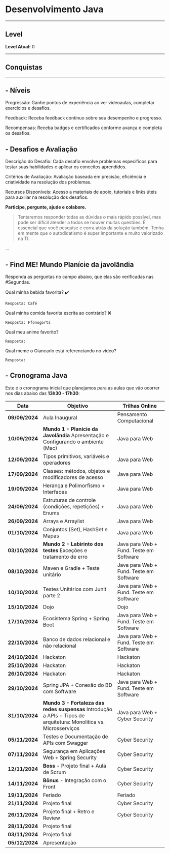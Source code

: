# Desenvolvimento Java

---
## Level
**Level Atual:** 0

---
## Conquistas

---
## -  Níveis
Progressão: Ganhe pontos de experiência ao ver videoaulas, completar exercicios e desafios. 

Feedback: Receba feedback contínuo sobre seu desempenho e progresso. 

Recompensas: Receba badges e certificados conforme avança e completa os desafios. 

## -  Desafios e Avaliação

Descrição do Desafio: Cada desafio envolve problemas específicos para testar suas habilidades e aplicar os conceitos aprendidos.

Critérios de Avaliação: Avaliação baseada em precisão, eficiência e criatividade na resolução dos problemas.

Recursos Disponíveis: Acesso a materiais de apoio, tutoriais e links úteis para auxiliar na resolução dos desafios.


**Participe, pergunte, ajude e colabore.**

> Tentaremos responder todas as dúvidas o mais rápido possível, mas pode ser difícil atender a todos se houver muitas questões. É essencial que você pesquise e corra atrás da solução também. Tenha em mente que o autodidatismo é super importante e muito valorizado na TI.

...

## - Find ME! Mundo Planície da javolândia
Responda as perguntas no campo abaixo, que elas são verificadas nas #Segundas.

Qual minha bebida favorita? :heavy_check_mark:
```
Resposta: Café
```
Qual minha comida favorita escrita ao contrário? ❌
```
Resposta: Ffonogorts
```
Qual meu anime favorito?
```
Resposta: 
```
Qual meme o Giancarlo está referenciando no vídeo?
```
Resposta:
```

## - Cronograma Java

Este é o cronograma inicial que planejamos para as aulas que vão ocorrer nos dias abaixo das **13h30 - 17h30**:

| Data | Objetivo | Trilhas Online |
| - | - | - |
| **09/09/2024** | Aula Inaugural | Pensamento Computacional |
| **10/09/2024** | **Mundo 1 - Planicie da Javolândia** Apresentação e Configurando o ambiente (Mac) |Java para Web|
| **12/09/2024** | Tipos primitivos, variáveis e operadores |Java para Web|
| **17/09/2024** | Classes: métodos, objetos e modificadores de acesso|Java para Web|
| **19/09/2024** | Herança e Polimorfismo + Interfaces|Java para Web|
| **24/09/2024** | Estruturas de controle (condições, repetições) + Enums|Java para Web|
| **26/09/2024** | Arrays e Arraylist |Java para Web|
| **01/10/2024** | Conjuntos (Set), HashSet e Mapas|Java para Web|
| **03/10/2024** | **Mundo 2 - Labirinto dos testes** Exceções e tratamento de erro |Java para Web + Fund. Teste em Software|
| **08/10/2024** | Maven e Gradle + Teste unitário |Java para Web + Fund. Teste em Software|
| **10/10/2024** | Testes Unitários com Junit parte 2|Java para Web + Fund. Teste em Software |
| **15/10/2024** | Dojo|Dojo|
| **17/10/2024** | Ecosistema Spring + Spring Boot |Java para Web + Fund. Teste em Software |
| **22/10/2024** | Banco de dados relacional e não relacional |Java para Web + Fund. Teste em Software|
| **24/10/2024** | Hackaton |Hackaton|
| **25/10/2024** | Hackaton |Hackaton|
| **26/10/2024** | Hackaton |Hackaton|
| **29/10/2024** | Spring JPA + Conexão do BD com Software|Java para Web + Fund. Teste em Software|
| **31/10/2024** | **Mundo 3 - Fortaleza das redes suspensas** Introdução a APIs + Tipos de arquitetura: Monolítica vs. Microsserviços |Java para Web + Cyber Security|
| **05/11/2024** | Testes e Documentação de APIs com Swagger|Cyber Security|
| **07/11/2024** | Segurança em Aplicações Web + Spring Security|Cyber Security|
| **12/11/2024** | **Boss** - Projeto final + Aula de Scrum |Cyber Security|
| **14/11/2024** | **Bônus** - Integração com o Front |Cyber Security|
| **19/11/2024** | Feriado | Feriado |
| **21/11/2024** | Projeto final |Cyber Security|
| **26/11/2024** | Projeto final + Retro e Review |Cyber Security|
| **28/11/2024** | Projeto final |
| **03/11/2024** | Projeto final |
| **05/12/2024** | Apresentação |

